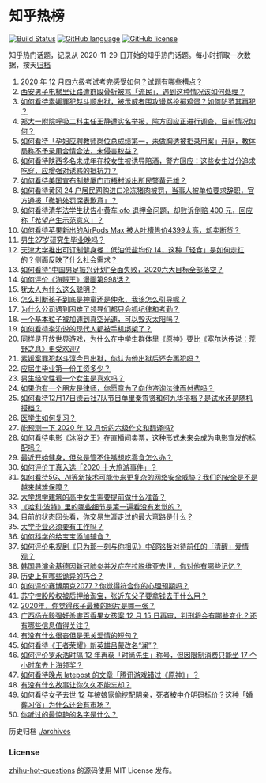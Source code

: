# 知乎热榜
[![Build Status](https://github.com/ToWeLong/zhihu-hot-questions/workflows/CI/badge.svg)](https://github.com/ToWeLong/zhihu-hot-questions/actions)
[![GitHub language](https://img.shields.io/badge/language-golang-orange.svg)](https://golang.org/)
[![GitHub license](https://img.shields.io/github/license/ToWeLong/zhihu-hot-questions)](https://github.com/ToWeLong/zhihu-hot-questions/blob/main/LICENSE)

知乎热门话题，记录从 2020-11-29 日开始的知乎热门话题。每小时抓取一次数据，按天[归档](./archives)

<!-- BEGIN -->

1. [2020 年 12 月四六级考试考完感受如何？试题有哪些槽点？](https://www.zhihu.com/question/434463391)
1. [西安男子电梯里让路遭群殴骨折被骂「流民」，遇到这种情况该如何处理？](https://www.zhihu.com/question/434157259)
1. [如何看待素媛罪犯赵斗顺出狱，被示威者围攻谩骂投掷鸡蛋？如何防范其再犯 ？](https://www.zhihu.com/question/434463282)
1. [郑大一附院呼吸二科主任王静遭实名举报，院方回应正进行调查，目前情况如何？](https://www.zhihu.com/question/434360025)
1. [如何看待「孕妇应聘教师岗位总成绩第一，未做胸透被拒录用案」开庭，教体局称不予录用合情合法，未侵害权益？](https://www.zhihu.com/question/434376977)
1. [如何看待陕西多名未成年在校女生被诱导陪酒，警方回应：这些女生过分追求吃穿，应增强对诱惑的抵抗力？](https://www.zhihu.com/question/434326701)
1. [如何看待美国宣布制裁厦门市梧村派出所民警黄元雄？](https://www.zhihu.com/question/434376954)
1. [如何看待黄冈 24 户居民网购进口冷冻猪肉被罚，当事人被单位要求辞职，官方通报「撤销处罚深表歉意」？](https://www.zhihu.com/question/434428147)
1. [如何看待清华法学生状告小黄车 ofo 退押金问题，却败诉倒赔 400 元，回应称「希望产生示范意义」？](https://www.zhihu.com/question/434207689)
1. [如何看待苹果新出的AirPods Max 被人吐槽售价4399太高，却卖断货？](https://www.zhihu.com/question/433995186)
1. [男生27岁研究生毕业晚吗？](https://www.zhihu.com/question/429101715)
1. [天津大学推出可订制健身餐：低油低盐均价 14，这种「轻食」是如何走红的？侧面反映了什么社会需求？](https://www.zhihu.com/question/434298211)
1. [如何看待“中国男足振兴计划”全面失败，2020六大目标全部落空？](https://www.zhihu.com/question/434286196)
1. [如何评价《海贼王》漫画第998话？](https://www.zhihu.com/question/433948956)
1. [犹太人为什么这么聪明？](https://www.zhihu.com/question/19597316)
1. [怎么判断孩子到底是神童还是仲永，我该怎么引导呢？](https://www.zhihu.com/question/433909837)
1. [为什么公司遇到困难了领导们都只会抓纪律和考勤？](https://www.zhihu.com/question/432303634)
1. [一个基本粒子被加速到真空光速，可以毁灭太阳吗？](https://www.zhihu.com/question/429716223)
1. [如何看待李沁说的现代人都被手机绑架了？](https://www.zhihu.com/question/434357103)
1. [同样是开放世界游戏，为什么在中学生群体里《原神》要比《塞尔达传说：荒野之息》更受欢迎?](https://www.zhihu.com/question/431797416)
1. [素媛案罪犯赵斗淳今日出狱，你认为他出狱后还会再犯吗？](https://www.zhihu.com/question/434459963)
1. [应届生毕业第一份工资多少？](https://www.zhihu.com/question/344657217)
1. [男生经常性看一个女生是喜欢吗？](https://www.zhihu.com/question/430158905)
1. [如果你有一个朋友是律师，你愿意为了向他咨询法律而付费吗？](https://www.zhihu.com/question/427198016)
1. [如何看待12月17日德云社7队节目单里秦霄贤和何九华搭档？是试水还是随机搭档？](https://www.zhihu.com/question/434318120)
1. [医学生如何复习？](https://www.zhihu.com/question/21630320)
1. [能预测一下 2020 年 12 月份的六级作文和翻译吗?](https://www.zhihu.com/question/429038018)
1. [如何看待电影《沐浴之王》在直播间卖票，这种形式未来会成为电影宣发的标配吗？](https://www.zhihu.com/question/434423289)
1. [最近开始健身，但总是管不住嘴想吃零食怎么办？](https://www.zhihu.com/question/434335127)
1. [如何评价丁真入选「2020 十大旅游事件」？](https://www.zhihu.com/question/432865302)
1. [如何看待5G、AI等新技术可能带来更复杂的网络安全威胁？我们的安全是不是越来越难保障？](https://www.zhihu.com/question/434369444)
1. [大学想学建筑的高中女生需要提前做什么准备？](https://www.zhihu.com/question/419447386)
1. [《哈利·波特》里的哪些细节是第一遍看没有发觉的？](https://www.zhihu.com/question/363300351)
1. [目前的状态回头看，你交易生涯走过的最大弯路是什么？](https://www.zhihu.com/question/433145430)
1. [大学毕业必须要有工作吗？](https://www.zhihu.com/question/433356409)
1. [如何科学的给宝宝添加辅食？](https://www.zhihu.com/question/38835891)
1. [如何评价电视剧《只为那一刻与你相见》中邵铭哲对待前任的「清醒」爱情观？](https://www.zhihu.com/question/434402300)
1. [韩国导演金基德因新冠肺炎并发症在拉脱维亚去世，你对他有哪些记忆？](https://www.zhihu.com/question/434388505)
1. [历史上有哪些诡异的巧合？](https://www.zhihu.com/question/267529330)
1. [如何评价赛博朋克2077？你觉得符合你的心理预期吗？](https://www.zhihu.com/question/434130592)
1. [苏宁控股股权被质押给淘宝，张近东父子要拿钱去干什么用？](https://www.zhihu.com/question/434284314)
1. [2020年，你觉得孩子最棒的照片是哪一张？](https://www.zhihu.com/question/434419542)
1. [广西杨光毅强奸杀害百香果女孩案 12 月 15 日再审，判刑将会有哪些变化？还有哪些信息值得关注？](https://www.zhihu.com/question/434380426)
1. [有没有什么很丧但是无关爱情的短句？](https://www.zhihu.com/question/406718094)
1. [如何看待《王者荣耀》新英雄吕蒙改名“澜”？](https://www.zhihu.com/question/428548999)
1. [如何评价罗永浩时隔 12 年再获「时尚先生」称号，但因限制消费只能坐 17 个小时车去上海领奖？](https://www.zhihu.com/question/434269020)
1. [如何看待晚点 latepost 的文章「腾讯游戏错过《原神》」？](https://www.zhihu.com/question/434329178)
1. [有没有什么故事让你久久不能忘却？](https://www.zhihu.com/question/432979473)
1. [如何看待女子去世 12 年被娘家偷挖配阴亲，死者被中介明码标价？这种「婚葬习俗」为什么还会有市场？](https://www.zhihu.com/question/434301669)
1. [你听过的最惊艳的名字是什么？](https://www.zhihu.com/question/265694919)

<!-- END -->

历史归档 [./archives](./archives)


### License
[zhihu-hot-questions](https://github.com/towelong/zhihu-hot-questions) 的源码使用 MIT License 发布。